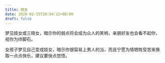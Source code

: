 ```yaml
---
title: 妓女
date: 2020-02-15T20:54:12+08:00
draft: false
---
```


梦见妓女或三陪女，暗示你的弱点将会成为众人的笑柄，亲朋好友也会看不起你，视你为绊脚石。

女孩子梦见自己变成妓女，暗示你很容易上男人的当，而且宁愿为情牺牲受苦来换取一点点快乐，建议要快点觉悟。